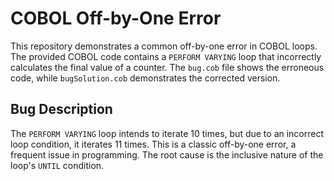 # COBOL Off-by-One Error

This repository demonstrates a common off-by-one error in COBOL loops. The provided COBOL code contains a `PERFORM VARYING` loop that incorrectly calculates the final value of a counter. The `bug.cob` file shows the erroneous code, while `bugSolution.cob` demonstrates the corrected version.

## Bug Description

The `PERFORM VARYING` loop intends to iterate 10 times, but due to an incorrect loop condition, it iterates 11 times. This is a classic off-by-one error, a frequent issue in programming. The root cause is the inclusive nature of the loop's `UNTIL` condition.